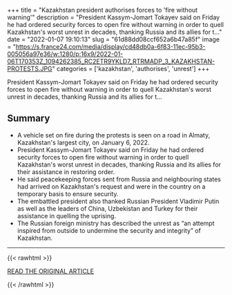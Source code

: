 +++
title = "Kazakhstan president authorises forces to 'fire without warning'"
description = "President Kassym-Jomart Tokayev said on Friday he had ordered security forces to open fire without warning in order to quell Kazakhstan's worst unrest in decades, thanking Russia and its allies for t…"
date = "2022-01-07 19:10:13"
slug = "61d88dd08ccf652a6b47a85f"
image = "https://s.france24.com/media/display/cd48db0a-6f83-11ec-95b3-005056a97e36/w:1280/p:16x9/2022-01-06T170353Z_1094262385_RC2ETR9YKLD7_RTRMADP_3_KAZAKHSTAN-PROTESTS.JPG"
categories = ['kazakhstan', 'authorises', 'unrest']
+++

President Kassym-Jomart Tokayev said on Friday he had ordered security forces to open fire without warning in order to quell Kazakhstan's worst unrest in decades, thanking Russia and its allies for t…

## Summary

- A vehicle set on fire during the protests is seen on a road in Almaty, Kazakhstan's largest city, on January 6, 2022.
- President Kassym-Jomart Tokayev said on Friday he had ordered security forces to open fire without warning in order to quell Kazakhstan's worst unrest in decades, thanking Russia and its allies for their assistance in restoring order.
- He said peacekeeping forces sent from Russia and neighbouring states had arrived on Kazakhstan's request and were in the country on a temporary basis to ensure security.
- The embattled president also thanked Russian President Vladimir Putin as well as the leaders of China, Uzbekistan and Turkey for their assistance in quelling the uprising.
- The Russian foreign ministry has described the unrest as “an attempt inspired from outside to undermine the security and integrity” of Kazakhstan.

---

{{< rawhtml >}}
  <p class="article-category">
    <a target="_blank" href="https://www.france24.com/en/asia-pacific/20220107-russian-led-troops-arrive-thousands-detained-after-deadly-clashes-in-kazakhstan?ref=tw_i">READ THE ORIGINAL ARTICLE</a>
  </p>
{{< /rawhtml >}}
